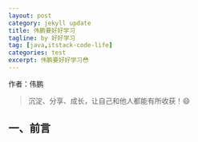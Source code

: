 ```yaml
---
layout: post
category: jekyll update
title: 伟鹏要好好学习
tagline: by 好好学习
tag: [java,itstack-code-life]
categories: test
excerpt: 伟鹏要好好学习😳
---
```


作者：伟鹏

> 沉淀、分享、成长，让自己和他人都能有所收获！😄

## 一、前言